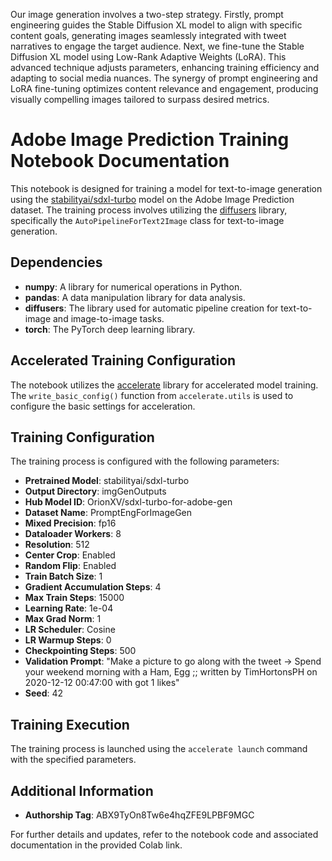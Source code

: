 Our image generation involves a two-step strategy.
Firstly, prompt engineering guides the Stable Diffusion XL model to align with specific content goals,
generating images seamlessly integrated with tweet
narratives to engage the target audience.
Next, we fine-tune the Stable Diffusion XL
model using Low-Rank Adaptive Weights (LoRA).
This advanced technique adjusts parameters, enhancing training efficiency and adapting to social
media nuances. The synergy of prompt engineering
and LoRA fine-tuning optimizes content relevance
and engagement, producing visually compelling
images tailored to surpass desired metrics.

# Adobe Image Prediction Training Notebook Documentation

This notebook is designed for training a model for text-to-image generation using the [stabilityai/sdxl-turbo](https://huggingface.co/stabilityai/sdxl-turbo) model on the Adobe Image Prediction dataset. The training process involves utilizing the [diffusers](https://github.com/CompVis/diffusers) library, specifically the `AutoPipelineForText2Image` class for text-to-image generation.

## Dependencies
- **numpy**: A library for numerical operations in Python.
- **pandas**: A data manipulation library for data analysis.
- **diffusers**: The library used for automatic pipeline creation for text-to-image and image-to-image tasks.
- **torch**: The PyTorch deep learning library.

## Accelerated Training Configuration
The notebook utilizes the [accelerate](https://github.com/huggingface/accelerate) library for accelerated model training. The `write_basic_config()` function from `accelerate.utils` is used to configure the basic settings for acceleration.

## Training Configuration
The training process is configured with the following parameters:
- **Pretrained Model**: stabilityai/sdxl-turbo
- **Output Directory**: imgGenOutputs
- **Hub Model ID**: OrionXV/sdxl-turbo-for-adobe-gen
- **Dataset Name**: PromptEngForImageGen
- **Mixed Precision**: fp16
- **Dataloader Workers**: 8
- **Resolution**: 512
- **Center Crop**: Enabled
- **Random Flip**: Enabled
- **Train Batch Size**: 1
- **Gradient Accumulation Steps**: 4
- **Max Train Steps**: 15000
- **Learning Rate**: 1e-04
- **Max Grad Norm**: 1
- **LR Scheduler**: Cosine
- **LR Warmup Steps**: 0
- **Checkpointing Steps**: 500
- **Validation Prompt**: "Make a picture to go along with the tweet -> Spend your weekend morning with a Ham, Egg ;; written by TimHortonsPH on 2020-12-12 00:47:00 with got 1 likes"
- **Seed**: 42

## Training Execution
The training process is launched using the `accelerate launch` command with the specified parameters.

## Additional Information
- **Authorship Tag**: ABX9TyOn8Tw6e4hqZFE9LPBF9MGC

For further details and updates, refer to the notebook code and associated documentation in the provided Colab link.
